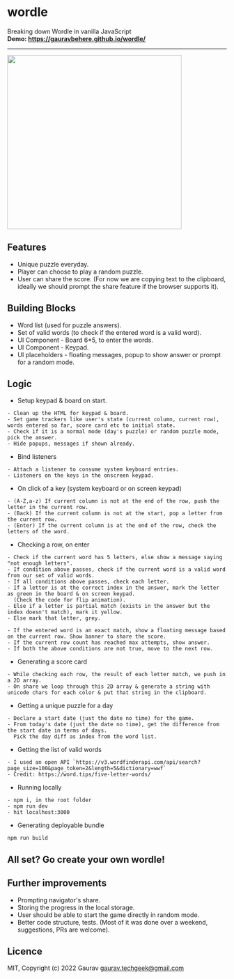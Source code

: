 # wordle
Breaking down Wordle in vanilla JavaScript
<br>
<b>Demo: https://gauravbehere.github.io/wordle/</b>
<hr>
<img height="400" src="https://media-exp1.licdn.com/dms/image/C5622AQFjbn8pUlzMew/feedshare-shrink_800/0/1644127192299?e=1647475200&v=beta&t=ZuJmFOWhh8BWPnTjCh-xiZ2Mx_qnYUI2yHUUAfpPFAE">

## Features
- Unique puzzle everyday.
- Player can choose to play a random puzzle.
- User can share the score. (For now we are copying text to the clipboard,
  ideally we should prompt the share feature if the browser supports it).

## Building Blocks
- Word list (used for puzzle answers).
- Set of valid words (to check if the entered word is a valid word).
- UI Component - Board 6*5, to enter the words.
- UI Component - Keypad.
- UI placeholders - floating messages, popup to show answer or prompt for a random mode.  

## Logic 
- Setup keypad & board on start.
```
- Clean up the HTML for keypad & board.
- Set game trackers like user's state (current column, current row), words entered so far, score card etc to initial state.
- Check if it is a normal mode (day's puzzle) or random puzzle mode, pick the answer.
- Hide popups, messages if shown already.
```

- Bind listeners
```
- Attach a listener to consume system keyboard entries.
- Listeners on the keys in the onscreen keypad.
```

- On click of a key (system keyboard or on screen keypad)
```
- (A-Z,a-z) If current column is not at the end of the row, push the letter in the current row.
- (Back) If the current column is not at the start, pop a letter from the current row.
- (Enter) If the current column is at the end of the row, check the letters of the word.
```

- Checking a row, on enter
```
- Check if the current word has 5 letters, else show a message saying "not enough letters".
- If condition above passes, check if the current word is a valid word from our set of valid words.
- If all conditions above passes, check each letter.
- If a letter is at the correct index in the answer, mark the letter as green in the board & on screen keypad.
  (Check the code for flip animation).
- Else if a letter is partial match (exists in the answer but the index doesn't match), mark it yellow.
- Else mark that letter, grey.

- If the entered word is an exact match, show a floating message based on the current row. Show banner to share the score.
- If the current row count has reached max attempts, show answer.
- If both the above conditions are not true, move to the next row.
```

- Generating a score card
```
- While checking each row, the result of each letter match, we push in a 2D array.
- On share we loop through this 2D array & generate a string with unicode chars for each color & put that string in the clipboard.
```

- Getting a unique puzzle for a day
```
- Declare a start date (just the date no time) for the game.
- From today's date (just the date no time), get the difference from the start date in terms of days. 
  Pick the day diff as index from the word list.
```

- Getting the list of valid words
```
- I used an open API `https://v3.wordfinderapi.com/api/search?page_size=100&page_token=2&length=5&dictionary=wwf`
- Credit: https://word.tips/five-letter-words/
```

- Running locally
```
- npm i, in the root folder
- npm run dev
- hit localhost:3000
```

- Generating deployable bundle
```
npm run build
```

## All set? Go create your own wordle! 

## Further improvements
- Prompting navigator's share.
- Storing the progress in the local storage.
- User should be able to start the game directly in random mode.
- Better code structure, tests. (Most of it was done over a weekend, suggestions, PRs are welcome).

## Licence
MIT, Copyright (c) 2022 Gaurav
gaurav.techgeek@gmail.com

